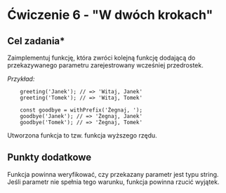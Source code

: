 # Ćwiczenie 6 - "W dwóch krokach"

## Cel zadania*

Zaimplementuj funkcję, która zwróci kolejną funkcję dodającą do przekazywanego parametru zarejestrowany wcześniej przedrostek.

_Przykład:_

``` const greeting = withPrefix('Witaj, ');
    greeting('Janek'); // => 'Witaj, Janek'
    greeting('Tomek'); // => 'Witaj, Tomek'

    const goodbye = withPrefix('Żegnaj, ');
    goodbye('Janek'); // => 'Żegnaj, Janek'
    goodbye('Tomek'); // => 'Żegnaj, Tomek'
```

Utworzona funkcja to tzw. funkcja wyższego rzędu.

## Punkty dodatkowe

Funkcja powinna weryfikować, czy przekazany parametr jest typu string. Jeśli parametr nie spełnia tego warunku, funkcja powinna rzucić wyjątek.
